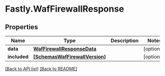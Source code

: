 # Fastly.WafFirewallResponse

## Properties

Name | Type | Description | Notes
------------ | ------------- | ------------- | -------------
**data** | [**WafFirewallResponseData**](WafFirewallResponseData.md) |  | [optional] 
**included** | [**[SchemasWafFirewallVersion]**](SchemasWafFirewallVersion.md) |  | [optional] 



[[Back to API list]](../../README.md#endpoints) [[Back to README]](../../README.md)
